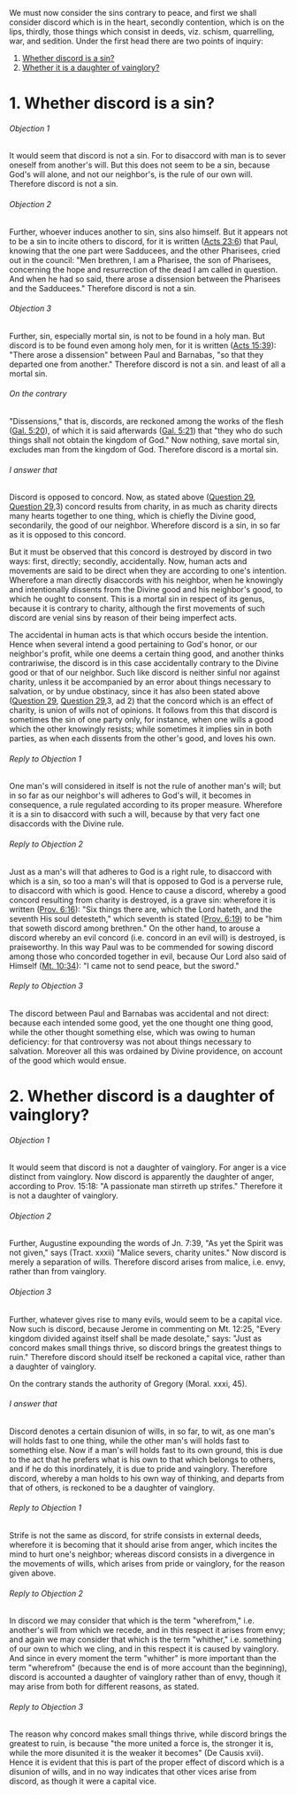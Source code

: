 We must now consider the sins contrary to peace, and first we shall consider discord which is in the heart, secondly contention, which is on the lips, thirdly, those things which consist in deeds, viz. schism, quarrelling, war, and sedition. Under the first head there are two points of inquiry:  

1. [ Whether discord is a sin?](#1.%20Whether%20discord%20is%20a%20sin?)
2. [ Whether it is a daughter of vainglory?](#2.%20Whether%20discord%20is%20a%20daughter%20of%20vainglory?)



# 1. Whether discord is a sin? 

###### Objection 1
It would seem that discord is not a sin. For to disaccord with man is to sever oneself from another's will. But this does not seem to be a sin, because God's will alone, and not our neighbor's, is the rule of our own will. Therefore discord is not a sin.  

###### Objection 2
Further, whoever induces another to sin, sins also himself. But it appears not to be a sin to incite others to discord, for it is written ([Acts 23:6](http://bible.gospelcom.net/bible?Acts+23:6)) that Paul, knowing that the one part were Sadducees, and the other Pharisees, cried out in the council: "Men brethren, I am a Pharisee, the son of Pharisees, concerning the hope and resurrection of the dead I am called in question. And when he had so said, there arose a dissension between the Pharisees and the Sadducees." Therefore discord is not a sin.  

###### Objection 3
Further, sin, especially mortal sin, is not to be found in a holy man. But discord is to be found even among holy men, for it is written ([Acts 15:39](http://bible.gospelcom.net/bible?Acts+15:39)): "There arose a dissension" between Paul and Barnabas, "so that they departed one from another." Therefore discord is not a sin. and least of all a mortal sin.  

###### On the contrary
"Dissensions," that is, discords, are reckoned among the works of the flesh ([Gal. 5:20](http://bible.gospelcom.net/bible?Gal++5:20)), of which it is said afterwards ([Gal. 5:21](http://bible.gospelcom.net/bible?Gal++5:21)) that "they who do such things shall not obtain the kingdom of God." Now nothing, save mortal sin, excludes man from the kingdom of God. Therefore discord is a mortal sin.  

###### I answer that
Discord is opposed to concord. Now, as stated above ([Question 29](29.%20Peace.md), [Question 29](29.%20Peace.md),3) concord results from charity, in as much as charity directs many hearts together to one thing, which is chiefly the Divine good, secondarily, the good of our neighbor. Wherefore discord is a sin, in so far as it is opposed to this concord.  

But it must be observed that this concord is destroyed by discord in two ways: first, directly; secondly, accidentally. Now, human acts and movements are said to be direct when they are according to one's intention. Wherefore a man directly disaccords with his neighbor, when he knowingly and intentionally dissents from the Divine good and his neighbor's good, to which he ought to consent. This is a mortal sin in respect of its genus, because it is contrary to charity, although the first movements of such discord are venial sins by reason of their being imperfect acts.  

The accidental in human acts is that which occurs beside the intention. Hence when several intend a good pertaining to God's honor, or our neighbor's profit, while one deems a certain thing good, and another thinks contrariwise, the discord is in this case accidentally contrary to the Divine good or that of our neighbor. Such like discord is neither sinful nor against charity, unless it be accompanied by an error about things necessary to salvation, or by undue obstinacy, since it has also been stated above ([Question 29](29.%20Peace.md), [Question 29](29.%20Peace.md),3, ad 2) that the concord which is an effect of charity, is union of wills not of opinions. It follows from this that discord is sometimes the sin of one party only, for instance, when one wills a good which the other knowingly resists; while sometimes it implies sin in both parties, as when each dissents from the other's good, and loves his own.  

###### Reply to Objection 1
One man's will considered in itself is not the rule of another man's will; but in so far as our neighbor's will adheres to God's will, it becomes in consequence, a rule regulated according to its proper measure. Wherefore it is a sin to disaccord with such a will, because by that very fact one disaccords with the Divine rule.  

###### Reply to Objection 2
Just as a man's will that adheres to God is a right rule, to disaccord with which is a sin, so too a man's will that is opposed to God is a perverse rule, to disaccord with which is good. Hence to cause a discord, whereby a good concord resulting from charity is destroyed, is a grave sin: wherefore it is written ([Prov. 6:16](http://bible.gospelcom.net/bible?Prov++6:16)): "Six things there are, which the Lord hateth, and the seventh His soul detesteth," which seventh is stated ([Prov. 6:19](http://bible.gospelcom.net/bible?Prov++6:19)) to be "him that soweth discord among brethren." On the other hand, to arouse a discord whereby an evil concord (i.e. concord in an evil will) is destroyed, is praiseworthy. In this way Paul was to be commended for sowing discord among those who concorded together in evil, because Our Lord also said of Himself ([Mt. 10:34](http://bible.gospelcom.net/bible?Mt++10:34)): "I came not to send peace, but the sword."  

###### Reply to Objection 3
The discord between Paul and Barnabas was accidental and not direct: because each intended some good, yet the one thought one thing good, while the other thought something else, which was owing to human deficiency: for that controversy was not about things necessary to salvation. Moreover all this was ordained by Divine providence, on account of the good which would ensue.  




# 2. Whether discord is a daughter of vainglory? 

###### Objection 1
It would seem that discord is not a daughter of vainglory. For anger is a vice distinct from vainglory. Now discord is apparently the daughter of anger, according to Prov. 15:18: "A passionate man stirreth up strifes." Therefore it is not a daughter of vainglory.  

###### Objection 2
Further, Augustine expounding the words of Jn. 7:39, "As yet the Spirit was not given," says (Tract. xxxii) "Malice severs, charity unites." Now discord is merely a separation of wills. Therefore discord arises from malice, i.e. envy, rather than from vainglory.  

###### Objection 3
Further, whatever gives rise to many evils, would seem to be a capital vice. Now such is discord, because Jerome in commenting on Mt. 12:25, "Every kingdom divided against itself shall be made desolate," says: "Just as concord makes small things thrive, so discord brings the greatest things to ruin." Therefore discord should itself be reckoned a capital vice, rather than a daughter of vainglory.  

On the contrary stands the authority of Gregory (Moral. xxxi, 45).

###### I answer that
Discord denotes a certain disunion of wills, in so far, to wit, as one man's will holds fast to one thing, while the other man's will holds fast to something else. Now if a man's will holds fast to its own ground, this is due to the act that he prefers what is his own to that which belongs to others, and if he do this inordinately, it is due to pride and vainglory. Therefore discord, whereby a man holds to his own way of thinking, and departs from that of others, is reckoned to be a daughter of vainglory.  

###### Reply to Objection 1
Strife is not the same as discord, for strife consists in external deeds, wherefore it is becoming that it should arise from anger, which incites the mind to hurt one's neighbor; whereas discord consists in a divergence in the movements of wills, which arises from pride or vainglory, for the reason given above.  

###### Reply to Objection 2
In discord we may consider that which is the term "wherefrom," i.e. another's will from which we recede, and in this respect it arises from envy; and again we may consider that which is the term "whither," i.e. something of our own to which we cling, and in this respect it is caused by vainglory. And since in every moment the term "whither" is more important than the term "wherefrom" (because the end is of more account than the beginning), discord is accounted a daughter of vainglory rather than of envy, though it may arise from both for different reasons, as stated.  

###### Reply to Objection 3
The reason why concord makes small things thrive, while discord brings the greatest to ruin, is because "the more united a force is, the stronger it is, while the more disunited it is the weaker it becomes" (De Causis xvii). Hence it is evident that this is part of the proper effect of discord which is a disunion of wills, and in no way indicates that other vices arise from discord, as though it were a capital vice.